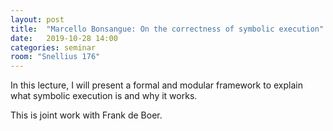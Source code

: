 ```yaml
---
layout: post
title:  "Marcello Bonsangue: On the correctness of symbolic execution"
date:   2019-10-28 14:00
categories: seminar
room: "Snellius 176"
---
```


In this lecture, I will present a formal and modular framework to explain what
symbolic execution is and why it works.

This is joint work with Frank de Boer.

